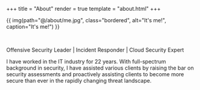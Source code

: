 +++
title = "About"
render = true
template = "about.html"
+++

{{ img(path="@/about/me.jpg", class="bordered", alt="It's me!", caption="It's me!") }}

&nbsp;

Offensive Security Leader | Incident Responder | Cloud Security Expert

I have worked in the IT industry for 22 years. With full-spectrum background in security, I have assisted various clients by raising the bar on security assessments and proactively assisting clients to become more secure than ever in the rapidly changing threat landscape.
